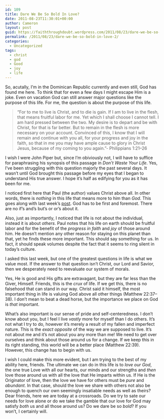 ```yaml
---
id: 109
title: Dare We Be So Bold In Love?
date: 2011-08-23T11:30:01+00:00
author: Cameron
layout: post
guid: https://faiththroughdoubt.wordpress.com/2011/08/23/dare-we-be-so-bold-in-love/
permalink: /2011/08/23/dare-we-be-so-bold-in-love-2/
categories:
  - Uncategorized
tags:
  - christ
  - god
  - Good
  - joy
  - life
---
```

So, acutally, I’m in the Dominican Republic currently and even still, God has found me here. To think that for even a few days I might escape Him is a joke. Even on vacation God can still answer major questions like the purpose of this life. For me, the question is about the purpose of this life.

> “For to me to live is Christ, and to die is gain. If I am to live in the flesh, that means fruitful labor for me. Yet which I shall choose I cannot tell. I am hard pressed between the two. My desire is to depart and be with Christ, for that is far better. But to remain in the flesh is more necessary on your account. Convinced of this, I know that I will remain and continue with you all, for your progress and joy in the faith, so that in me you may have ample cause to glory in Christ Jesus, because of my coming to you again.”- Philippians 1:21–26

I wish I were John Piper but, since I’m obiviously not, I will have to suffice for paraphrasing his synopsis of this passage in _Don’t Waste Your Life_. Yes, I’ve been struggling with this question majorly the past several days. It wasn’t until God brought this passage before my eyes that I began to understand His true answer. I hope it’s half as edifying for you as it has been for me.

I noticed first here that Paul (the author) values Christ above all. In other words, there is _nothing_ in this life that means more to him than _God_. This goes along with last week’s <a href="http://104.193.143.57/~waywar13/ce/2011/08/16/faith-less-dependent/" target="_blank">post</a>. God has to be first and foremost. There are no if’s and’s but’s or or’s about it.

Also, just as importantly, I noticed that life is not about the individual, instead it is about _others_. Paul notes that his life on earth should be fruitful labor and for the benefit of the _progress in faith_ and _joy_ of those around him. He doesn’t mention any other reason for staying on this planet than that, yet he finds these more important. This should say something for us. In fact, it should speak volumes despite the fact that it seems to ring silent in today’s culture.

I asked this last week, but one of the greatest questions in life is what we value most. If the answer to that question isn’t Christ, our Lord and Savior, then we desperately need to reevaluate our system of morals.

Yes, He is good and His gifts are extravagant, but they are far less than the Giver, Himself. Friends, this is the _crux_ of life. If we get this, there is no falsehood that can stand in our way. Christ said it himself, the most important thing in life is valuing God above all other things (Matthew 22:37–38). I don’t mean to beat a dead horse, but the importance we place on God is _that_ important.

What’s also important is our sense of pride and self-centeredness. I don’t know about you, but I feel I live _vastly_ more for myself than I do others. It’s not what I try to do, however it’s merely a result of my fallen and imperfect nature. This is the _exact opposite_ of the way we are supposed to live. It’s not about me and it’s not about you any more than me! We need to get over ourselves and think about those around us for a change. If we keep this in its right standing, this world will be a better place (Matthew 22:39). However, this change has to begin with us.

I wish I could make this more evident, but I am trying to the best of my ability here, friends. The ultimate we can do in this life is to _love our God_, the one true Love with all our hearts, our minds and our strengths and _then_ love those around us with all the love that He imparts within us. If He is the Originator of love, then the love we have for others must be _pure_ and _abundant_. In that case, should the love we share with others not also be enough to quench our own seemingly insatiable needs as well as theirs? Dear friends, here we are today at a crossroads. Do we try to sate our needs for love alone or do we take the gamble that our love for God may satisfy _both_ us and all those around us? Do we dare be so _bold_? If you won’t, I certainly will.